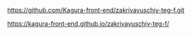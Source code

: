 https://github.com/Kagura-front-end/zakrivayuschiy-teg-f.git    

https://kagura-front-end.github.io/zakrivayuschiy-teg-f/